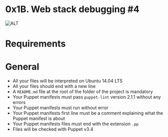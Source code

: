 # 0x1B. Web stack debugging #4

![ALT](https://s3.amazonaws.com/intranet-projects-files/holbertonschool-sysadmin_devops/313/frdkCrb.jpg)

# Requirements
# General
- All your files will be interpreted on Ubuntu 14.04 LTS
- All your files should end with a new line
- A `README.md` file at the root of the folder of the project is mandatory
- Your Puppet manifests must pass `puppet-lint` version 2.1.1 without any errors
- Your Puppet manifests must run without error
- Your Puppet manifests first line must be a comment explaining what the Puppet manifest is about
- Your Puppet manifests files must end with the extension `.pp`
- Files will be checked with Puppet v3.4

